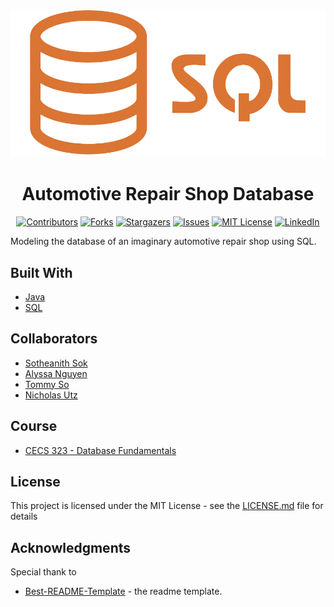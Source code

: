<!-- Readme Start here -->

<!-- Load logo from readme/logo.jpg -->
<div align="center">
  <img src="readme/logo.jpg" alt="logo" />
</div>


<!-- Title -->
<h1 align="center" style="border: none">
Automotive Repair Shop Database
</h1>


<!-- Shield IO - very nice icons -->
<div align="center">

[![Contributors][contributors_shield]][contributors_url]
[![Forks][forks_shield]][forks_url]
[![Stargazers][stars_shield]][stars_url]
[![Issues][issues_shield]][issues_url]
[![MIT License][license_shield]][license_url]
[![LinkedIn][linkedin_shield]][linkedin_url]

</div>


<!-- Description -->
Modeling the database of an imaginary automotive repair shop using SQL.

<!-- Include your major tools and frameworks -->
## Built With
- [Java]
- [SQL]


<!-- Collaborators information -->
## Collaborators
- [Sotheanith Sok]
- [Alyssa Nguyen]
- [Tommy So]
- [Nicholas Utz]

## Course
- [CECS 323 - Database Fundamentals]

<!-- License -->
## License
This project is licensed under the MIT License - see the [LICENSE.md][license_url] file for details


<!-- Shoutout to other projects, plugin, or minor tools -->
## Acknowledgments
Special thank to
- [Best-README-Template] - the readme template.


<!-- References -->
<!-- Shield Icons-->
[contributors_shield]: https://img.shields.io/github/contributors/sotheanithsok/Automotive-Repair-Shop-Database.svg?style=for-the-badge
[forks_shield]: https://img.shields.io/github/forks/sotheanithsok/Automotive-Repair-Shop-Database.svg?style=for-the-badge
[stars_shield]: https://img.shields.io/github/stars/sotheanithsok/Automotive-Repair-Shop-Database.svg?style=for-the-badge
[issues_shield]: https://img.shields.io/github/issues/sotheanithsok/Automotive-Repair-Shop-Database.svg?style=for-the-badge
[license_shield]: https://img.shields.io/github/license/sotheanithsok/Automotive-Repair-Shop-Database.svg?style=for-the-badge
[linkedin_shield]: https://img.shields.io/badge/-LinkedIn-black.svg?style=for-the-badge&logo=linkedin&colorB=555

<!-- Shield URLs -->
[contributors_url]: https://github.com/sotheanithsok/Automotive-Repair-Shop-Database/graphs/contributors
[forks_url]: https://github.com/sotheanithsok/Automotive-Repair-Shop-Database/network/members
[stars_url]: https://github.com/sotheanithsok/Automotive-Repair-Shop-Database/stargazers
[issues_url]: https://github.com/sotheanithsok/Automotive-Repair-Shop-Database/issues
[license_url]: https://github.com/sotheanithsok/Automotive-Repair-Shop-Database/blob/master/LICENSE
[linkedin_url]: https://www.linkedin.com/in/sotheanith-sok-969ab0b3/

<!-- Other links -->
[Sotheanith Sok]: https://github.com/sotheanithsok
[Best-README-Template]: https://github.com/othneildrew/Best-README-Template
[SQL]: https://docs.oracle.com/javase/tutorial/jdbc/basics/processingsqlstatements.html
[Java]: https://www.oracle.com/java/technologies/javase/javase-jdk8-downloads.html
[Alyssa Nguyen]: https://github.com/Alyssa3467
[Tommy So]: https://github.com/tommy8492nd
[Nicholas Utz]: https://github.com/utznicholas
[CECS 323 - Database Fundamentals]: http://catalog.csulb.edu/preview_course_nopop.php?catoid=5&coid=39988



